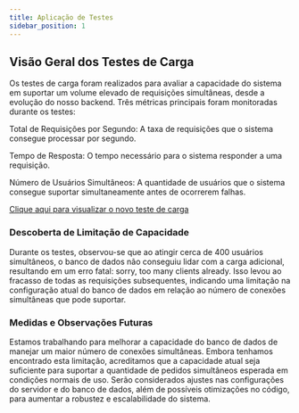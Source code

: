 ```yaml
---
title: Aplicação de Testes
sidebar_position: 1
---
```


## Visão Geral dos Testes de Carga

Os testes de carga foram realizados para avaliar a capacidade do sistema em suportar um volume elevado de requisições simultâneas, desde a evolução do nosso backend. Três métricas principais foram monitoradas durante os testes:

Total de Requisições por Segundo: A taxa de requisições que o sistema consegue processar por segundo.

Tempo de Resposta: O tempo necessário para o sistema responder a uma requisição.

Número de Usuários Simultâneos: A quantidade de usuários que o sistema consegue suportar simultaneamente antes de ocorrerem falhas.

[Clique aqui para visualizar o novo teste de carga](/img/carga.png)

### Descoberta de Limitação de Capacidade

Durante os testes, observou-se que ao atingir cerca de 400 usuários simultâneos, o banco de dados não conseguiu lidar com a carga adicional, resultando em um erro fatal: sorry, too many clients already. Isso levou ao fracasso de todas as requisições subsequentes, indicando uma limitação na configuração atual do banco de dados em relação ao número de conexões simultâneas que pode suportar.

### Medidas e Observações Futuras

Estamos trabalhando para melhorar a capacidade do banco de dados de manejar um maior número de conexões simultâneas. Embora tenhamos encontrado esta limitação, acreditamos que a capacidade atual seja suficiente para suportar a quantidade de pedidos simultâneos esperada em condições normais de uso. Serão considerados ajustes nas configurações do servidor e do banco de dados, além de possíveis otimizações no código, para aumentar a robustez e escalabilidade do sistema.